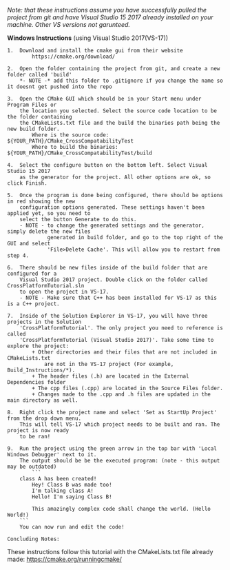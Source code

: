 *Note: that these instructions assume you have successfully pulled the project from git
	  and have Visual Studio 15 2017 already installed on your machine. Other VS versions not garunteed.*

**Windows Instructions** (using Visual Studio 2017(VS-17))

	1. 	Download and install the cmake gui from their website 
			https://cmake.org/download/
	
	2. 	Open the folder containing the project from git, and create a new folder called 'build'
		*- NOTE -* add this folder to .gitignore if you change the name so it doesnt get pushed into the repo 
	
	3.	Open the CMake GUI which should be in your Start menu under Program Files or 
		the location you selected. Select the source code location to be the folder containing 
		the CMakeLists.txt file and the build the binaries path being the new build folder. 
			Where is the source code: 		${YOUR_PATH}/CMake_CrossCompatabilityTest
			Where to build the binaries: 	${YOUR_PATH}/CMake_CrossCompatabilityTest/build
	
	4.  Select the configure button on the bottom left. Select Visual Studio 15 2017 
		as the generator for the project. All other options are ok, so click Finish.
	
	5.  Once the program is done being configured, there should be options in red showing the new 
		configuration options generated. These settings haven't been applied yet, so you need to 
		select the button Generate to do this. 
		- NOTE - to change the generated settings and the generator, simply delete the new files 
				 generated in build folder, and go to the top right of the GUI and select 
				 'File>Delete Cache'. This will allow you to restart from step 4. 

	6. 	There should be new files inside of the build folder that are configured for a 
		Visual Studio 2017 project. Double click on the folder called CrossPlatformTutorial.sln
		to open the project in VS-17.
		- NOTE - Make sure that C++ has been installed for VS-17 as this is a C++ project. 
		
	7.  Inside of the Solution Explorer in VS-17, you will have three projects in the Solution
		'CrossPlatformTutorial'. The only project you need to reference is called 
		'CrossPlatformTutorial (Visual Studio 2017)'. Take some time to explore the project:
			+ Other directories and their files that are not included in CMakeLists.txt 
				are not in the VS-17 project (For example, Build_Instructions/*).
			+ The header files (.h) are located in the External Dependencies folder 
			+ The cpp files (.cpp) are located in the Source Files folder.
			+ Changes made to the .cpp and .h files are updated in the main directory as well. 

	8.	Right click the project name and select 'Set as StartUp Project' from the drop down menu.
		This will tell VS-17 which project needs to be built and ran. The project is now ready
		to be ran! 
		
	9. 	Run the project using the green arrow in the top bar with 'Local Windows Debugger' next to it. 
		The output should be be the executed program: (note - this output may be outdated)
            ```
	    class A has been created!
            Hey! Class B was made too!
            I'm talking class A!
            Hello! I'm saying Class B!

            This amazingly complex code shall change the world. (Hello World!)
	    ```
		You can now run and edit the code! 

	Concluding Notes: 

These instructions follow this tutorial with the CMakeLists.txt file already made:
https://cmake.org/runningcmake/

